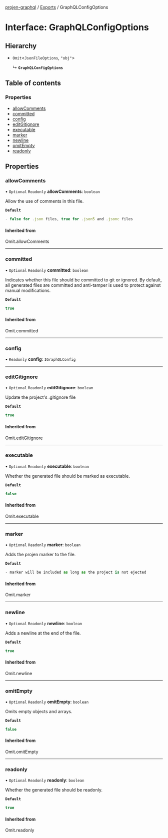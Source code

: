 [projen-graphql](../README.md) / [Exports](../modules.md) / GraphQLConfigOptions

# Interface: GraphQLConfigOptions

## Hierarchy

- `Omit`\<`JsonFileOptions`, ``"obj"``\>

  ↳ **`GraphQLConfigOptions`**

## Table of contents

### Properties

- [allowComments](GraphQLConfigOptions.md#allowcomments)
- [committed](GraphQLConfigOptions.md#committed)
- [config](GraphQLConfigOptions.md#config)
- [editGitignore](GraphQLConfigOptions.md#editgitignore)
- [executable](GraphQLConfigOptions.md#executable)
- [marker](GraphQLConfigOptions.md#marker)
- [newline](GraphQLConfigOptions.md#newline)
- [omitEmpty](GraphQLConfigOptions.md#omitempty)
- [readonly](GraphQLConfigOptions.md#readonly)

## Properties

### allowComments

• `Optional` `Readonly` **allowComments**: `boolean`

Allow the use of comments in this file.

**`Default`**

```ts
- false for .json files, true for .json5 and .jsonc files
```

#### Inherited from

Omit.allowComments

___

### committed

• `Optional` `Readonly` **committed**: `boolean`

Indicates whether this file should be committed to git or ignored. By
default, all generated files are committed and anti-tamper is used to
protect against manual modifications.

**`Default`**

```ts
true
```

#### Inherited from

Omit.committed

___

### config

• `Readonly` **config**: `IGraphQLConfig`

___

### editGitignore

• `Optional` `Readonly` **editGitignore**: `boolean`

Update the project's .gitignore file

**`Default`**

```ts
true
```

#### Inherited from

Omit.editGitignore

___

### executable

• `Optional` `Readonly` **executable**: `boolean`

Whether the generated file should be marked as executable.

**`Default`**

```ts
false
```

#### Inherited from

Omit.executable

___

### marker

• `Optional` `Readonly` **marker**: `boolean`

Adds the projen marker to the file.

**`Default`**

```ts
- marker will be included as long as the project is not ejected
```

#### Inherited from

Omit.marker

___

### newline

• `Optional` `Readonly` **newline**: `boolean`

Adds a newline at the end of the file.

**`Default`**

```ts
true
```

#### Inherited from

Omit.newline

___

### omitEmpty

• `Optional` `Readonly` **omitEmpty**: `boolean`

Omits empty objects and arrays.

**`Default`**

```ts
false
```

#### Inherited from

Omit.omitEmpty

___

### readonly

• `Optional` `Readonly` **readonly**: `boolean`

Whether the generated file should be readonly.

**`Default`**

```ts
true
```

#### Inherited from

Omit.readonly

